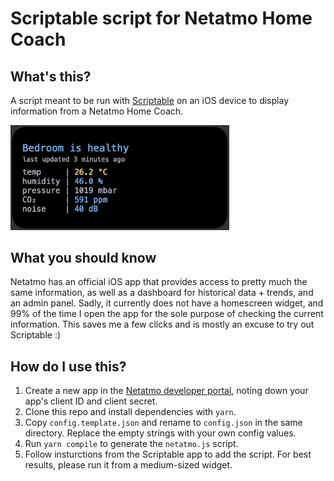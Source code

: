 # Scriptable script for Netatmo Home Coach

## What's this?

A script meant to be run with [Scriptable](https://docs.scriptable.app/) on an iOS device to display information from a Netatmo Home Coach.

<img src="./netatmo-scriptable-example.png" alt="Example widget running the netatmo script" width="350"/>

## What you should know

Netatmo has an official iOS app that provides access to pretty much the same information, as well as a dashboard for historical data + trends, and an admin panel. Sadly, it currently does not have a homescreen widget, and 99% of the time I open the app for the sole purpose of checking the current information. This saves me a few clicks and is mostly an excuse to try out Scriptable :)

## How do I use this?

1. Create a new app in the [Netatmo developer portal](https://dev.netatmo.com/apps/createanapp), noting down your app's client ID and client secret.
2. Clone this repo and install dependencies with `yarn`.
3. Copy `config.template.json` and rename to `config.json` in the same directory. Replace the empty strings with your own config values.
4. Run `yarn compile` to generate the `netatmo.js` script.
5. Follow insturctions from the Scriptable app to add the script. For best results, please run it from a medium-sized widget.
